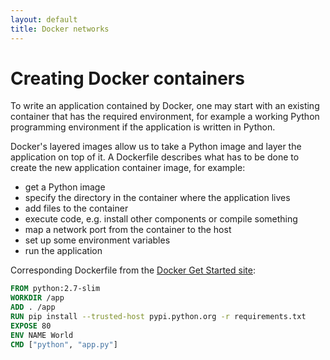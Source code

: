 ```yaml
---
layout: default
title: Docker networks
---
```

# Creating Docker containers

To write an application contained by Docker, one may start with an existing container that has the required environment, for example a working Python programming environment if the application is written in Python.

Docker's layered images allow us to take a Python image and layer 
the application on top of it. A Dockerfile describes what has to be done to 
create the new application container image, for example:
- get a Python image
- specify the directory in the container where the application lives
- add files to the container
- execute code, e.g. install other components or compile something
- map a network port from the container to the host
- set up some environment variables
- run the application

Corresponding Dockerfile from the [Docker Get Started site](https://docs.docker.com/get-started/part2):

```Dockerfile
FROM python:2.7-slim
WORKDIR /app
ADD . /app
RUN pip install --trusted-host pypi.python.org -r requirements.txt
EXPOSE 80
ENV NAME World
CMD ["python", "app.py"]
```


